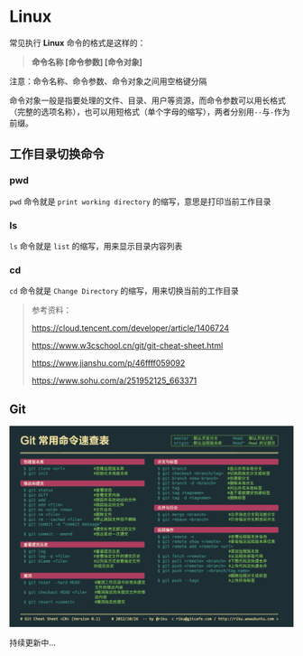 # Linux

常见执行 **Linux** 命令的格式是这样的：

> **命令名称 [命令参数] [命令对象]**

注意：命令名称、命令参数、命令对象之间用空格键分隔

命令对象一般是指要处理的文件、目录、用户等资源，而命令参数可以用长格式（完整的选项名称），也可以用短格式（单个字母的缩写），两者分别用`--`与`-`作为前缀。

## **工作目录切换命令**

### pwd

`pwd` 命令就是 `print working directory` 的缩写，意思是打印当前工作目录

### ls

`ls` 命令就是 `list` 的缩写，用来显示目录内容列表

### cd

`cd` 命令就是 `Change Directory` 的缩写，用来切换当前的工作目录

> 参考资料：
>
> https://cloud.tencent.com/developer/article/1406724 
>
> https://www.w3cschool.cn/git/git-cheat-sheet.html
>
> https://www.jianshu.com/p/46ffff059092
>
> https://www.sohu.com/a/251952125_663371

## Git

![img](img/git.png)

[你好]: https://www.w3cschool.cn/git/git-cheat-sheet.html	"你好"

持续更新中...

